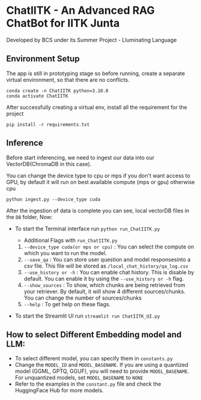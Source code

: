 # ChatIITK - An Advanced RAG ChatBot for IITK Junta

Developed by BCS under its Summer Project - Lluminating Language

## Environment Setup

The app is still in prototyping stage so before running, create a separate virtual environment, so that there are no conflicts.
```
conda create -n ChatIITK python=3.10.0
conda activate ChatIITK
```

After successfully creating a virtual env, install all the requirement for the project

```
pip install -r requirements.txt
```

## Inference
Before start inferencing, we need to ingest our data into our VectorDB(ChromaDB in this case).

You can change the device type to cpu or mps if you don't want access to GPU, by default it will run on best available compute (mps or gpu) otherwise cpu

```
python ingest.py --device_type cuda 
```
After the ingestion of data is complete you can see, local vectorDB files in the `DB` folder, Now:

- To start the Terminal interface run `python run_ChatIITK.py`
    - Additional Flags with `run_ChatIITK.py`
    1. `--device_type cuda(or mps or cpu)` : You can select the compute on which you want to run the model.
    2. `--save_qa` : You can store user question and model responsesinto a csv file. This file will be stored as `/local_chat_history/qa_log.csv` 
    3. `--use_history or -h` : You can enable chat history. This is disable by default. You can enable it by using the `--use_history or -h` flag.
    4. `--show_sources` : To show, which chunks are being retrieved from your retriever. By default, it will show 4 different sources/chunks. You can change the number of sources/chunks
    5. `--help` : To get help on these flags.


- To start the Streamlit UI run `streamlit run ChatIITK_UI.py`

## How to select Different Embedding model and LLM:

- To select different model, you can specify them in `constants.py` 
- Change the `MODEL_ID` and `MODEL_BASENAME`. If you are using a quantized model (GGML, GPTQ, GGUF), you will need to provide `MODEL_BASENAME`. For unquantized models, set `MODEL_BASENAME` to `NONE`
- Refer to the examples in the `constant.py` file and check the HuggingFace Hub for more models.


